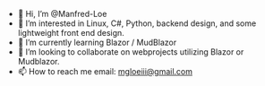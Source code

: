 - 👋 Hi, I’m @Manfred-Loe
- 👀 I’m interested in Linux, C#, Python, backend design, and some lightweight front end design.
- 🌱 I’m currently learning Blazor / MudBlazor
- 💞️ I’m looking to collaborate on webprojects utilizing Blazor or Mudblazor.
- 📫 How to reach me email: mgloeiii@gmail.com

<!---
Manfred-Loe/Manfred-Loe is a ✨ special ✨ repository because its `README.md` (this file) appears on your GitHub profile.
You can click the Preview link to take a look at your changes.
--->
